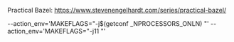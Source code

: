 Practical Bazel: https://www.stevenengelhardt.com/series/practical-bazel/

--action_env='MAKEFLAGS="-j$(getconf _NPROCESSORS_ONLN) "'
--action_env='MAKEFLAGS="-j11 "'